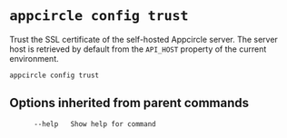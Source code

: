 # `appcircle config trust`

Trust the SSL certificate of the self-hosted Appcircle server. The server host is retrieved by default from the `API_HOST` property of the current environment.

```plaintext
appcircle config trust
```              

## Options inherited from parent commands

```plaintext
      --help   Show help for command
```
